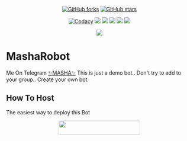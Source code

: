 <p align="center">
    <a href="https://github.com/xzaliman/MashaRoBot/network"><img src="https://img.shields.io/github/forks/xzaliman/MashaRoBot?style=for-the-badge" alt="GitHub forks" /></a>
    <a href="https://github.com/xzaliman/MashaRoBot/stargazers"><img src="https://img.shields.io/github/stars/xzaliman/MashaRoBot?style=for-the-badge" alt="GitHub stars" /></a>
</p>
<p align="center">
    <a href="https://app.codacy.com/manual/xzaliman/MashaRoBot/dashboard"> <img src="https://img.shields.io/codacy/grade/4d58f2a402b54aed8a7d95f7add45a81?color=brightgreen&logo=codacy&logoColor=green&style=for-the-badge" alt="Codacy" /></a>
    <a href="https://github.com/xzaliman/MashaRoBot"> <img src="https://img.shields.io/github/repo-size/xzaliman/MashaRoBot?color=orange&logo=github&logoColor=green&style=for-the-badge" /></a>
    <a href="https://github.com/xzaliman/MashaRoBot/commits/prince"> <img src="https://img.shields.io/github/last-commit/xzaliman/MashaRoBot?color=brown&logo=github&logoColor=green&style=for-the-badge" /></a>
    <a href="https://github.com/xzaliman/MashaRoBot/issues"> <img src="https://img.shields.io/github/issues/xzaliman/MashaRoBot?color=blueviolet&logo=github&logoColor=green&style=for-the-badge" /></a>
    <a href="https://github.com/xzaliman/MashaRoBot/network/members"> <img src="https://img.shields.io/github/forks/xzaliman/MashaRoBot?color=red&logo=github&logoColor=green&style=for-the-badge" /></a>  
    <a href="https://pypi.org/project/Telethon/"> <img src="https://img.shields.io/pypi/v/telethon?color=yellow&label=telethon&logo=python&logoColor=green&style=for-the-badge" /></a>
</p>

<p align="center">
  <img src="https://media.giphy.com/media/Qv9p77hBf48DutDzvr/giphy.gif">
</p>

# MashaRobot
Me On Telegram [✨MASHA✨](https://t.me/xz5pdbot)
This is just a demo bot.. Don't try to add to your group.. Create your own bot 
## How To Host
The easiest way to deploy this Bot
<p align="center"><a href="https://heroku.com/deploy?template=https://github.com/xzaliman/MashaRoBot"> <img src="https://img.shields.io/badge/Deploy%20To%20Heroku-black?style=for-the-badge&logo=heroku" width="220" height="38.45"/></a></p>
